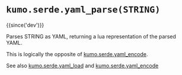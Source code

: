 # `kumo.serde.yaml_parse(STRING)`

{{since('dev')}}

Parses STRING as YAML, returning a lua representation of the parsed YAML.

This is logically the opposite of [kumo.serde.yaml_encode](yaml_encode.md).

See also [kumo.serde.yaml_load](yaml_load.md) and
[kumo.serde.yaml_encode](yaml_encode.md)

